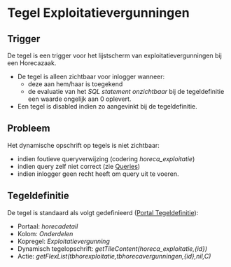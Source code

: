 # Tegel Exploitatievergunningen

## Trigger

De tegel is een trigger voor het lijstscherm van exploitatievergunningen bij een Horecazaak.

  * De tegel is alleen zichtbaar voor inlogger wanneer: 
    * deze aan hem/haar is toegekend 
    * de evaluatie van het *SQL statement onzichtbaar* bij de tegeldefinitie een waarde ongelijk aan 0 oplevert. 
  * Een tegel is disabled indien zo aangevinkt bij de tegeldefinitie.

## Probleem

Het dynamische opschrift op tegels is niet zichtbaar:

  * indien foutieve queryverwijzing (codering *horeca_exploitatie*) 
  * indien query zelf niet correct (zie [Queries](/docs/instellen_inrichten/queries.md))
  * indien inlogger geen recht heeft om query uit te voeren.

## Tegeldefinitie

De tegel is standaard als volgt gedefinieerd ([Portal Tegeldefinitie](/docs/instellen_inrichten/portaldefinitie/portal_tegel.md)):

  * Portaal: *horecadetail*
  * Kolom: *Onderdelen*
  * Kopregel: *Exploitatievergunning*
  * Dynamisch tegelopschrift: *getTileContent(horeca_exploitatie,{id})*
  * Actie: *getFlexList(tbhorexploitatie,tbhorecavergunningen,{id},nil,C)*

